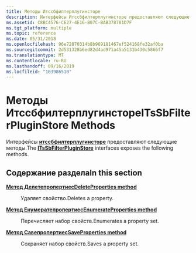 ```yaml
---
title: Методы Итссбфилтерплугинсторе
description: Интерфейсы Итссбфилтерплугинсторе предоставляют следующие методы.
ms.assetid: C8BC4576-CE27-4E16-B07C-BAB378781D7F
ms.tgt_platform: multiple
ms.topic: reference
ms.date: 05/31/2018
ms.openlocfilehash: 96e72870314b8b969181467ef524168fe32af0ba
ms.sourcegitcommit: 2d531328b6ed82d4ad971a45a5131b430c5866f7
ms.translationtype: MT
ms.contentlocale: ru-RU
ms.lasthandoff: 09/16/2019
ms.locfileid: "103986510"
---
```

# <a name="itssbfilterpluginstore-methods"></a><span data-ttu-id="f2d78-103">Методы Итссбфилтерплугинсторе</span><span class="sxs-lookup"><span data-stu-id="f2d78-103">ITsSbFilterPluginStore Methods</span></span>

<span data-ttu-id="f2d78-104">Интерфейсы [**итссбфилтерплугинсторе**](/windows/desktop/api/sbtsv/nn-sbtsv-itssbfilterpluginstore) предоставляют следующие методы.</span><span class="sxs-lookup"><span data-stu-id="f2d78-104">The [**ITsSbFilterPluginStore**](/windows/desktop/api/sbtsv/nn-sbtsv-itssbfilterpluginstore) interfaces exposes the following methods.</span></span>

## <a name="in-this-section"></a><span data-ttu-id="f2d78-105">Содержание раздела</span><span class="sxs-lookup"><span data-stu-id="f2d78-105">In this section</span></span>

<dl> <dt>

[<span data-ttu-id="f2d78-106">**Метод Делетепропертиес**</span><span class="sxs-lookup"><span data-stu-id="f2d78-106">**DeleteProperties method**</span></span>](/windows/desktop/api/sbtsv/nf-sbtsv-itssbfilterpluginstore-deleteproperties)
</dt> <dd>

<span data-ttu-id="f2d78-107">Удаляет свойство.</span><span class="sxs-lookup"><span data-stu-id="f2d78-107">Deletes a property.</span></span>

</dd> <dt>

[<span data-ttu-id="f2d78-108">**Метод Енумератепропертиес**</span><span class="sxs-lookup"><span data-stu-id="f2d78-108">**EnumerateProperties method**</span></span>](/windows/desktop/api/sbtsv/nf-sbtsv-itssbfilterpluginstore-enumerateproperties)
</dt> <dd>

<span data-ttu-id="f2d78-109">Перечисляет набор свойств.</span><span class="sxs-lookup"><span data-stu-id="f2d78-109">Enumerates a property set.</span></span>

</dd> <dt>

[<span data-ttu-id="f2d78-110">**Метод Савепропертиес**</span><span class="sxs-lookup"><span data-stu-id="f2d78-110">**SaveProperties method**</span></span>](/windows/desktop/api/sbtsv/nf-sbtsv-itssbfilterpluginstore-saveproperties)
</dt> <dd>

<span data-ttu-id="f2d78-111">Сохраняет набор свойств.</span><span class="sxs-lookup"><span data-stu-id="f2d78-111">Saves a property set.</span></span>

</dd> </dl>

 

 




